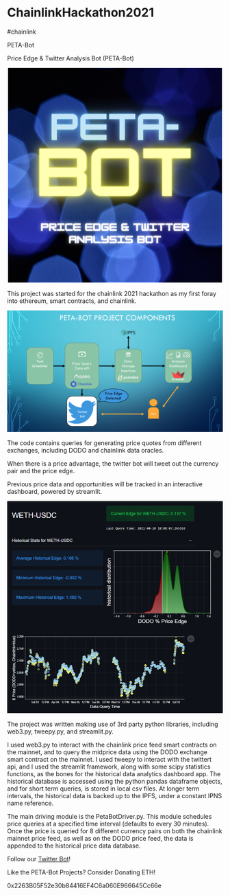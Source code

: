 # ChainlinkHackathon2021
#chainlink

PETA-Bot

Price Edge & Twitter Analysis Bot (PETA-Bot)

<p align="center">
  <img src="./img/PETA-Bot-logo.png"/>
</p>


This project was started for the chainlink 2021 hackathon as my first foray into ethereum, smart contracts, and chainlink.

![Project Comoponents Chart](./img/PETA-Bot_chart.png)

The code contains queries for generating price quotes from different exchanges, including DODO and chainlink data oracles. 

When there is a price advantage, the twitter bot will tweet out the currency pair and the price edge. 

Previous price data and opportunities will be tracked in an interactive dashboard, powered by streamlit.

![Streamlit Dashboard Example](./img/dashboard_example.PNG)

The project was written making use of 3rd party python libraries, including web3.py, tweepy.py, and streamlit.py.

I used web3.py to interact with the chainlink price feed smart contracts on the mainnet, and to query the midprice data using the DODO exchange smart contract on the mainnet. I used tweepy to interact with the twittert api, and I used the streamlit framework, along with some scipy statistics functions, as the bones for the historical data analytics dashboard app. The historical database is accessed using the python pandas dataframe objects, and for short term queries, is stored in local csv files. At longer term intervals, the historical data is backed up to the IPFS, under a constant IPNS name reference.

The main driving module is the PetaBotDriver.py. This module schedules price queries at a specified time interval (defaults to every 30 minutes). Once the price is queried for 8 different currency pairs on both the chainlink mainnet price feed, as well as on the DODO price feed, the data is appended to the historical price data database. 

Follow our [Twitter Bot](https://twitter.com/DodoPetaBot)!

Like the PETA-Bot Projects? Consider Donating ETH!

0x2263B05F52e30b84416EF4C6a060E966645Cc66e
